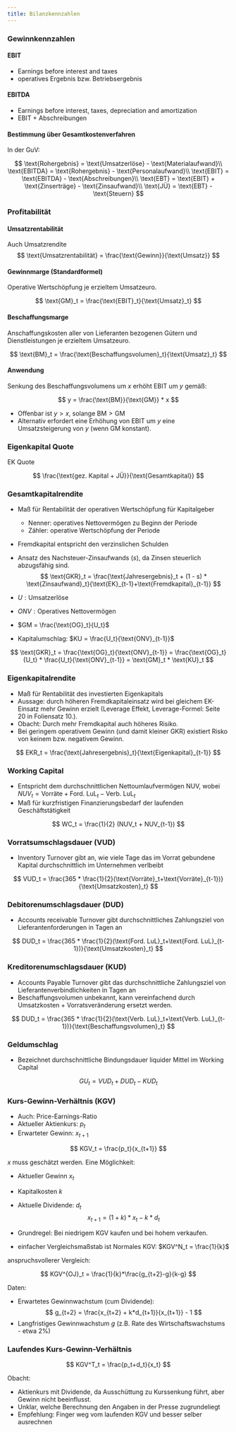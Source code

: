 ```yaml
---
title: Bilanzkennzahlen
---
```

### Gewinnkennzahlen
#### EBIT
- Earnings before interest and taxes
- operatives Ergebnis bzw. Betriebsergebnis

#### EBITDA
- Earnings before interest, taxes, depreciation and amortization
- EBIT + Abschreibungen

#### Bestimmung über Gesamtkostenverfahren
In der GuV:

$$
\text{Rohergebnis} = \text{Umsatzerlöse} - \text{Materialaufwand}\\
\text{EBITDA} = \text{Rohergebnis} - \text{Personalaufwand}\\
\text{EBIT} = \text{EBITDA} - \text{Abschreibungen}\\
\text{EBT} = \text{EBIT} + \text{Zinserträge} - \text{Zinsaufwand}\\
\text{JÜ} = \text{EBT} - \text{Steuern}
$$

### Profitabilität
#### Umsatzrentabilität
Auch Umsatzrendite
$$
\text{Umsatzrentabilität} = \frac{\text{Gewinn}}{\text{Umsatz}}
$$
#### Gewinnmarge (Standardformel)
Operative Wertschöpfung je erzieltem Umsatzeuro.

$$
\text{GM}_t = \frac{\text{EBIT}_t}{\text{Umsatz}_t}
$$

#### Beschaffungsmarge
Anschaffungskosten aller von Lieferanten bezogenen Gütern und Dienstleistungen je erzieltem Umsatzeuro.

$$
\text{BM}_t = \frac{\text{Beschaffungsvolumen}_t}{\text{Umsatz}_t}
$$

#### Anwendung
Senkung des Beschaffungsvolumens um $x%%$ erhöht EBIT um $y%%$ gemäß:

$$
y = \frac{\text{BM}}{\text{GM}} * x
$$

- Offenbar ist $y \gt x$, solange $\text{BM} \gt \text{GM}$
- Alternativ erfordert eine Erhöhung von EBIT um $y$ eine Umsatzsteigerung von $y$ (wenn GM konstant).

### Eigenkapital Quote
EK Quote

$$
\frac{\text{gez. Kapital + JÜ}}{\text{Gesamtkapital}}
$$

### Gesamtkapitalrendite
- Maß für Rentabilität der operativen Wertschöpfung für Kapitalgeber
  - Nenner: operatives Nettovermögen zu Beginn der Periode
  - Zähler: operative Wertschöpfung der Periode
- Fremdkapital entspricht den verzinslichen Schulden
- Ansatz des Nachsteuer-Zinsaufwands ($s$), da Zinsen steuerlich abzugsfähig sind.
$$
\text{GKR}_t = \frac{\text{Jahresergebnis}_t + (1 - s) * \text{Zinsaufwand}_t}{\text{EK}_{t-1}+\text{Fremdkapital}_{t-1}}
$$

- $U: \text{Umsatzerlöse}$
- $ONV: \text{Operatives Nettovermögen}$
- $GM = \frac{\text{OG}_t}{U_t}$
- Kapitalumschlag: $KU = \frac{U_t}{\text{ONV}_{t-1}}$

$$
\text{GKR}_t = \frac{\text{OG}_t}{\text{ONV}_{t-1}} = \frac{\text{OG}_t}{U_t} * \frac{U_t}{\text{ONV}_{t-1}} = \text{GM}_t * \text{KU}_t
$$

### Eigenkapitalrendite
- Maß für Rentabilität des investierten Eigenkapitals
- Aussage: durch höheren Fremdkapitaleinsatz wird bei gleichem EK-Einsatz mehr Gewinn erzielt (Leverage Effekt, Leverage-Formel: Seite 20 in Foliensatz 10.).
- Obacht: Durch mehr Fremdkapital auch höheres Risiko.
- Bei geringem operativem Gewinn (und damit kleiner GKR) existiert Risko von keinem bzw. negativem Gewinn.

$$
EKR_t = \frac{\text{Jahresergebnis}_t}{\text{Eigenkapital}_{t-1}}
$$

### Working Capital
- Entspricht dem durchschnittlichen Nettoumlaufvermögen NUV, wobei $NUV_t = \text{Vorräte} + \text{Ford. LuL}_t - \text{Verb. LuL}_t$
- Maß für kurzfristigen Finanzierungsbedarf der laufenden Geschäftstätigkeit

$$
WC_t = \frac{1}{2} (NUV_t + NUV_{t-1})
$$

### Vorratsumschlagsdauer (VUD)
- Inventory Turnover gibt an, wie viele Tage das im Vorrat gebundene Kapital durchschnittlich im Unternehmen verlbeibt

$$
VUD_t = \frac{365 * \frac{1}{2}(\text{Vorräte}_t+\text{Vorräte}_{t-1})}{\text{Umsatzkosten}_t}
$$

### Debitorenumschlagsdauer (DUD)
- Accounts receivable Turnover gibt durchschnittliches Zahlungsziel von Lieferantenforderungen in Tagen an

$$
DUD_t = \frac{365 * \frac{1}{2}(\text{Ford. LuL}_t+\text{Ford. LuL}_{t-1})}{\text{Umsatzkosten}_t}
$$

### Kreditorenumschlagsdauer (KUD)
- Accounts Payable Turnover gibt das durchschnittliche Zahlungsziel von Lieferantenverbindlichkeiten in Tagen an
- Beschaffungsvolumen unbekannt, kann vereinfachend durch Umsatzkosten + Vorratsveränderung ersetzt werden.

$$
DUD_t = \frac{365 * \frac{1}{2}(\text{Verb. LuL}_t+\text{Verb. LuL}_{t-1})}{\text{Beschaffungsvolumen}_t}
$$

### Geldumschlag
- Bezeichnet durchschnittliche Bindungsdauer liquider Mittel im Working Capital

$$
GU_t = VUD_t + DUD_t - KUD_t
$$

### Kurs-Gewinn-Verhältnis (KGV)
- Auch: Price-Earnings-Ratio
- Aktueller Aktienkurs: $p_t$
- Erwarteter Gewinn: $x_{t+1}$

$$
KGV_t = \frac{p_t}{x_{t+1}} 
$$

$x$ muss geschätzt werden. Eine Möglichkeit:
- Aktueller Gewinn $x_t$
- Kapitalkosten $k$
- Aktuelle Dividende: $d_t$
$$
x_{t+1} = (1+k) * x_t - k * d_t
$$

- Grundregel: Bei niedrigem KGV kaufen und bei hohem verkaufen.
- einfacher Vergleichsmaßstab ist Normales KGV: $KGV^N_t = \frac{1}{k}$

anspruchsvollerer Vergleich:

$$
KGV^{OJ}_t = \frac{1}{k}*\frac{g_{t+2}-g}{k-g}
$$

Daten:
- Erwartetes Gewinnwachstum (cum Dividende):
$$
g_{t+2} = \frac{x_{t+2} + k*d_{t+1}}{x_{t+1}} - 1
$$
- Langfristiges Gewinnwachstum $g$ (z.B. Rate des Wirtschaftswachstums - etwa 2%)

### Laufendes Kurs-Gewinn-Verhältnis
$$
KGV^T_t = \frac{p_t+d_t}{x_t}
$$

Obacht:
- Aktienkurs mit Dividende, da Ausschüttung zu Kurssenkung führt, aber Gewinn nicht beeinflusst.
- Unklar, welche Berechnung den Angaben in der Presse zugrundeliegt
- Empfehlung: Finger weg vom laufenden KGV und besser selber ausrechnen
